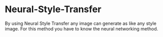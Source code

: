 # Neural-Style-Transfer
By using Neural Style Transfer any image can generate as like any style image. For this method you have to know the neural networking method.
